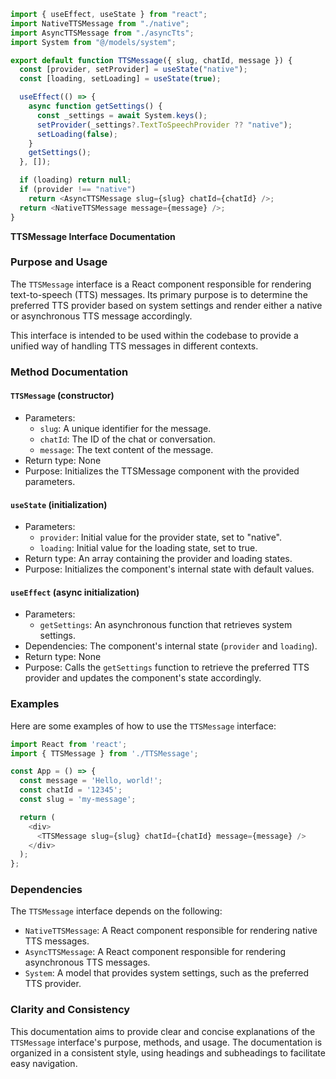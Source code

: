 ```javascript
import { useEffect, useState } from "react";
import NativeTTSMessage from "./native";
import AsyncTTSMessage from "./asyncTts";
import System from "@/models/system";

export default function TTSMessage({ slug, chatId, message }) {
  const [provider, setProvider] = useState("native");
  const [loading, setLoading] = useState(true);

  useEffect(() => {
    async function getSettings() {
      const _settings = await System.keys();
      setProvider(_settings?.TextToSpeechProvider ?? "native");
      setLoading(false);
    }
    getSettings();
  }, []);

  if (loading) return null;
  if (provider !== "native")
    return <AsyncTTSMessage slug={slug} chatId={chatId} />;
  return <NativeTTSMessage message={message} />;
}

```
**TTSMessage Interface Documentation**

### Purpose and Usage

The `TTSMessage` interface is a React component responsible for rendering text-to-speech (TTS) messages. Its primary purpose is to determine the preferred TTS provider based on system settings and render either a native or asynchronous TTS message accordingly.

This interface is intended to be used within the codebase to provide a unified way of handling TTS messages in different contexts.

### Method Documentation

#### `TTSMessage` (constructor)

* Parameters:
	+ `slug`: A unique identifier for the message.
	+ `chatId`: The ID of the chat or conversation.
	+ `message`: The text content of the message.
* Return type: None
* Purpose: Initializes the TTSMessage component with the provided parameters.

#### `useState` (initialization)

* Parameters:
	+ `provider`: Initial value for the provider state, set to "native".
	+ `loading`: Initial value for the loading state, set to true.
* Return type: An array containing the provider and loading states.
* Purpose: Initializes the component's internal state with default values.

#### `useEffect` (async initialization)

* Parameters:
	+ `getSettings`: An asynchronous function that retrieves system settings.
* Dependencies: The component's internal state (`provider` and `loading`).
* Return type: None
* Purpose: Calls the `getSettings` function to retrieve the preferred TTS provider and updates the component's state accordingly.

### Examples

Here are some examples of how to use the `TTSMessage` interface:

```javascript
import React from 'react';
import { TTSMessage } from './TTSMessage';

const App = () => {
  const message = 'Hello, world!';
  const chatId = '12345';
  const slug = 'my-message';

  return (
    <div>
      <TTSMessage slug={slug} chatId={chatId} message={message} />
    </div>
  );
};
```

### Dependencies

The `TTSMessage` interface depends on the following:

* `NativeTTSMessage`: A React component responsible for rendering native TTS messages.
* `AsyncTTSMessage`: A React component responsible for rendering asynchronous TTS messages.
* `System`: A model that provides system settings, such as the preferred TTS provider.

### Clarity and Consistency

This documentation aims to provide clear and concise explanations of the `TTSMessage` interface's purpose, methods, and usage. The documentation is organized in a consistent style, using headings and subheadings to facilitate easy navigation.